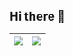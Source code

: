 ## Hi there 👋

| <img src="https://github-readme-stats-eric2369.vercel.app/api?username=Eric-2369&theme=transparent&disable_animations=true&hide_border=true&include_all_commits=true&show_icons=true&number_format=long&rank_icon=percentile"> | <img src="https://github-readme-stats-eric2369.vercel.app/api/top-langs?username=Eric-2369&theme=transparent&disable_animations=true&hide_border=true&layout=compact&langs_count=8&size_weight=0.5&count_weight=0.5"> |
|--------------------------------------------------------------------------------------------------------------------------------------------------------------------------------------------------------------------------------|-----------------------------------------------------------------------------------------------------------------------------------------------------------------------------------------------------------------------|

<!--
**Eric-2369/Eric-2369** is a ✨ _special_ ✨ repository because its `README.md` (this file) appears on your GitHub profile.

Here are some ideas to get you started:

- 🔭 I’m currently working on ...
- 🌱 I’m currently learning ...
- 👯 I’m looking to collaborate on ...
- 🤔 I’m looking for help with ...
- 💬 Ask me about ...
- 📫 How to reach me: ...
- 😄 Pronouns: ...
- ⚡ Fun fact: ...
-->
